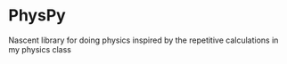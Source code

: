 # PhysPy
Nascent library for doing physics inspired by the repetitive calculations in my physics class

